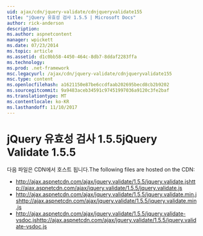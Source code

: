 ```yaml
---
uid: ajax/cdn/jquery-validate/cdnjqueryvalidate155
title: "jQuery 유효성 검사 1.5.5 | Microsoft Docs"
author: rick-anderson
description: 
ms.author: aspnetcontent
manager: wpickett
ms.date: 07/23/2014
ms.topic: article
ms.assetid: d1c0bb58-4450-464c-8db7-8ddaf2283ffa
ms.technology: 
ms.prod: .net-framework
msc.legacyurl: /ajax/cdn/jquery-validate/cdnjqueryvalidate155
msc.type: content
ms.openlocfilehash: a1621150e87be6ccdfaab202695becd8cb2b9202
ms.sourcegitcommit: 9a9483aceb34591c97451997036a9120c3fe2baf
ms.translationtype: MT
ms.contentlocale: ko-KR
ms.lasthandoff: 11/10/2017
---
```

<a name="jquery-validate-155"></a><span data-ttu-id="7dee0-102">jQuery 유효성 검사 1.5.5</span><span class="sxs-lookup"><span data-stu-id="7dee0-102">jQuery Validate 1.5.5</span></span>
====================
<span data-ttu-id="7dee0-103">다음 파일은 CDN에서 호스트 됩니다.</span><span class="sxs-lookup"><span data-stu-id="7dee0-103">The following files are hosted on the CDN:</span></span>

- <span data-ttu-id="7dee0-104">http://ajax.aspnetcdn.com/ajax/jquery.validate/1.5.5/jquery.validate.js</span><span class="sxs-lookup"><span data-stu-id="7dee0-104">http://ajax.aspnetcdn.com/ajax/jquery.validate/1.5.5/jquery.validate.js</span></span>
- <span data-ttu-id="7dee0-105">http://ajax.aspnetcdn.com/ajax/jquery.validate/1.5.5/jquery.validate.min.js</span><span class="sxs-lookup"><span data-stu-id="7dee0-105">http://ajax.aspnetcdn.com/ajax/jquery.validate/1.5.5/jquery.validate.min.js</span></span>
- <span data-ttu-id="7dee0-106">http://ajax.aspnetcdn.com/ajax/jquery.validate/1.5.5/jquery.validate-vsdoc.js</span><span class="sxs-lookup"><span data-stu-id="7dee0-106">http://ajax.aspnetcdn.com/ajax/jquery.validate/1.5.5/jquery.validate-vsdoc.js</span></span>
